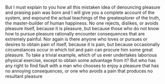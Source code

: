 But I must explain to you how all this mistaken idea of denouncing
pleasure and praising pain was born and I will give you a complete 
account of the system, and expound the actual teachings of the
greatexplorer of the truth, the master-builder of human happiness.
 No one rejects, dislikes, or avoids pleasure itself, because it is 
 pleasure, but because those who do not know how to pursue pleasure 
 rationally encounter consequences that are extremely painful. Nor again is there anyone who loves or pursues or desires to obtain pain 
 of itself, because it is pain, but because occasionally circumstances occur in which toil and pain can procure him some great pleasure. 
 To take a trivial example, which of us ever undertakes laborious 
 physical exercise, except to obtain some advantage from it? But who 
 has any right to find fault with a man who chooses to enjoy a pleasure
  that has no annoying consequences, or one who avoids a pain that 
  produces no resultant pleasure
  